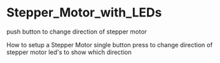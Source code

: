 # Stepper_Motor_with_LEDs
push button to change direction of stepper motor

How to setup a Stepper Motor
  single button press to change direction of stepper motor
  led's to show which direction 
